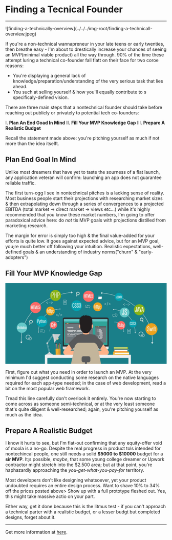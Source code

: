 # Finding a Tecnical Founder

<hr/>
![finding-a-technically-overview](../../../img-root/finding-a-technicall-overview.jpeg)

If you're a non-technical wannapreneur in your late teens or early twenties, then breathe easy - I'm about to drestically increase your chances of seeing an MVP(minimal viable product) all the way through. 90% of the time these attempt luring a technical co-founder fall flatt on their face for two coroe reasons:

- You're displaying a general lack of knowledge/preparation/understanding of the very serious task that lies ahead.
- You such at selling yourself & how you'll equally contribute to s specificaly-defined vision.

There are three main steps that a nontechnical founder should take before reaching out publicly or privately to potential tech co-founders:

I. **Plan An End Goad In Mind**
II. **Fill Your MVP Knowledge Gap**
III. **Prepare A Realistic Budget**

Recall the statement made above: you're pitching yourself as much if not more than the idea itselft.

## Plan End Goal In Mind

Unlike most dreamers that have yet to taste the sourness of a flat launch, any application veteran will confirm: launching an app does not guarantee reliable traffic.

The first turn-ogg I see in nontechnical pitches is a lacking sense of reality. Most business people start their projections with researching market sizes & then extrapolating down through a series of convergences to a projected EBITDA (total market -> direct market -> views etc...) while it's highly recommended that you know these market numbers, I'm going to offer paradoxical advice here: do _not_ tis MVP goals with projections distilled from marketing research.

The margin for error is simply too high & the final value-added for your efforts is quite low. It goes against expected advice, but for an MVP goal, you;re much better off following your intuition. Realistic expectations, well-defined goals & an understanding of industry norms("churn" & "early-adopters")

## Fill Your MVP Knowledge Gap

![fill your mvp](../../../img-root/fill-your-mvp.jpeg)

First, figure out what you need in order to launch an MVP. At the very minimum I'd suggest conducting some research on the native languages required for each app-type needed; in the case of web development, read a bit on the most popular web framework.

Tread this line carefully don't overlook it entirely. You're now starting to come across as someone semi-technical, or at the very least someone that's quite diligent & well-researched; again, you're pitching yourself as much as the idea.

## Prepare A Realistic Budget

I know it hurts to see, but I'm flat-out confirming that any equity-offer void of moola is a no-go. Despite the real progress in product tols intended for nontechincal people, one still needs a solid **$5000 to $10000** budget for a **sir MVP**. It;s possible, _maybe_, that some young college dreamer or Upwork contractor might stretch into the \$2.500 area; but at that point, you're haphazardly approaching the _you-get-what-you-pay-for_ territory.

Most developers don't like designing whatsoever, yet your product undoubted requires an entire design process. Want to shave 10% to 34% off the prices posted above> Show up with a full prototype fleshed out. Yes, this might take massive actio on your part.

Either way, get it done because this is the litmus test - if you can't approach a technical parter with a realistic budget, or a lesser budgt but completed designs, forget about it.

<hr/>

Get more information at [here](https://medium.com/@setzeus/finding-a-technical-founder-482ab9f80d0d).
